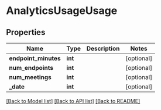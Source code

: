 # AnalyticsUsageUsage

## Properties
Name | Type | Description | Notes
------------ | ------------- | ------------- | -------------
**endpoint_minutes** | **int** |  | [optional] 
**num_endpoints** | **int** |  | [optional] 
**num_meetings** | **int** |  | [optional] 
**_date** | **int** |  | [optional] 

[[Back to Model list]](../README.md#documentation-for-models) [[Back to API list]](../README.md#documentation-for-api-endpoints) [[Back to README]](../README.md)


